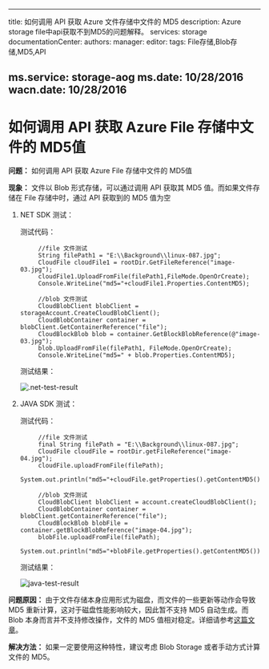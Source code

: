 
---
title: 如何调用 API 获取 Azure 文件存储中文件的 MD5 
description: Azure storage file中api获取不到MD5的问题解释。
services: storage
documentationCenter: 
authors: 
manager: 
editor: 
tags: File存储,Blob存储,MD5,API

ms.service: storage-aog
ms.date: 10/28/2016
wacn.date: 10/28/2016
---

# 如何调用 API 获取 Azure File 存储中文件的 MD5值 #

**问题：** 如何调用 API 获取 Azure File 存储中文件的 MD5值

**现象：** 文件以 Blob 形式存储，可以通过调用 API 获取其 MD5 值。而如果文件存储在 File 存储中时，通过 API 获取到的 MD5 值为空 

1. NET SDK 测试：

    测试代码：

            //file 文件测试
            String filePath1 = "E:\\Background\\linux-087.jpg";
            CloudFile cloudFile1 = rootDir.GetFileReference("image-03.jpg");
            cloudFile1.UploadFromFile(filePath1,FileMode.OpenOrCreate);   
            Console.WriteLine("md5="+cloudFile1.Properties.ContentMD5);

            //blob 文件测试
            CloudBlobClient blobClient = storageAccount.CreateCloudBlobClient();
            CloudBlobContainer container = blobClient.GetContainerReference("file");
            CloudBlockBlob blob = container.GetBlockBlobReference(@"image-03.jpg");
            blob.UploadFromFile(filePath1, FileMode.OpenOrCreate);
            Console.WriteLine("md5=" + blob.Properties.ContentMD5);

    测试结果：

    ![.net-test-result](./media/aog-storage-blob-file-md5/net-test-result.png ".net-test-result")

2. JAVA SDK 测试：

    测试代码：	

            //file 文件测试
            final String filePath = "E:\\Background\\linux-087.jpg";
            CloudFile cloudFile = rootDir.getFileReference("image-04.jpg");
            cloudFile.uploadFromFile(filePath); 
            System.out.println("md5="+cloudFile.getProperties().getContentMD5());

            //blob 文件测试
            CloudBlobClient blobClient = account.createCloudBlobClient();
            CloudBlobContainer container = blobClient.getContainerReference("file");
            CloudBlockBlob blobFile = container.getBlockBlobReference("image-04.jpg");
            blobFile.uploadFromFile(filePath);
            System.out.println("md5="+blobFile.getProperties().getContentMD5());

     测试结果：

    ![java-test-result](./media/aog-storage-blob-file-md5/java-test-result.png "java-test-result")

**问题原因：** 由于文件存储本身应用形式为磁盘，而文件的一些更新等动作会导致 MD5 重新计算，这对于磁盘性能影响较大，因此暂不支持 MD5 自动生成。而 Blob 本身而言并不支持修改操作，文件的 MD5 值相对稳定。详细请参考[这篇文章](./storage/storage-dotnet-how-to-use-files.md)。

**解决方法：** 如果一定要使用这种特性，建议考虑 Blob Storage 或者手动方式计算文件的 MD5。

